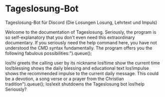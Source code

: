 # Tageslosung-Bot
Tageslosung-Bot für Discord (Die Losungen Losung, Lehrtext und Impuls)

Welcome to the documentation of Tageslosung. Seriously, the program is so self-explanatory that you don't even need this extraordinary documentary. If you seriously need the help command here, you have not understood the CMD syntax fundamentally. The program offers you the following fabulous possibilities:").queue();

los!hi greets the calling user by its nickname
los!time show the current time
los!blessing shows the daily blessing and educational text
los!impulse shows the recommended impulse to the current daily message. This could be a devotion, a song verse or a prayer from the Christian tradition").queue();
los!exit shutdowns the Tageslosung bot
los!help Seriously?
